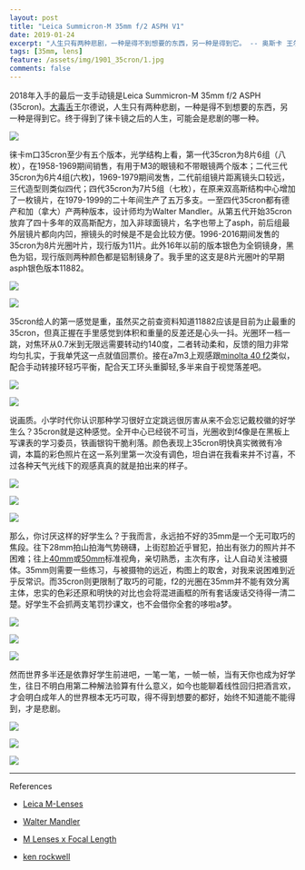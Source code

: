 ```yaml
---
layout: post
title: "Leica Summicron-M 35mm f/2 ASPH V1"
date: 2019-01-24
excerpt: "人生只有两种悲剧，一种是得不到想要的东西，另一种是得到它。 -- 奥斯卡 王尔德"
tags: [35mm, lens]
feature: /assets/img/1901_35cron/1.jpg
comments: false
---
```


2018年入手的最后一支手动镜是Leica Summicron-M 35mm f/2 ASPH (35cron)。[大毒舌](https://www.youtube.com/watch?v=L5jR673Zl2I)王尔德说，人生只有两种悲剧，一种是得不到想要的东西，另一种是得到它。终于得到了徕卡镜之后的人生，可能会是悲剧的哪一种。

![](/assets/img/1901_35cron/2.jpg)

徕卡m口35cron至少有五个版本，光学结构上看，第一代35cron为8片6组（八枚），在1958-1969期间销售，有用于M3的眼镜和不带眼镜两个版本；二代三代35cron为6片4组(六枚)，1969-1979期间发售，二代前组镜片距离镜头口较远，三代造型则类似四代；四代35cron为7片5组（七枚），在原来双高斯结构中心增加了一枚镜片，在1979-1999的二十年间生产了五万多支。一至四代35cron都有德产和加（拿大）产两种版本，设计师均为Walter Mandler。从第五代开始35cron放弃了四十多年的双高斯配方，加入非球面镜片，名字也带上了asph，前后组最外层镜片都向内凹，擦镜头的时候是不是会比较方便。1996-2016期间发售的35cron为8片光圈叶片，现行版为11片。此外16年以前的版本银色为全铜镜身，黑色为铝，现行版则两种颜色都是铝制镜身了。我手里的这支是8片光圈叶的早期asph银色版本11882。

![](/assets/img/1901_35cron/11.jpg)

![](/assets/img/1901_35cron/12.jpg)

35cron给人的第一感觉是重，虽然买之前查资料知道11882应该是目前为止最重的35cron，但真正握在手里感觉到体积和重量的反差还是心头一抖。光圈环一档一跳，对焦环从0.7米到无限远需要转动约140度，二者转动柔和，反馈的阻力非常均匀扎实，于我单凭这一点就值回票价。接在a7m3上观感跟[minolta 40 f2](https://taikwai.github.io/m40/)类似，配合手动转接环轻巧平衡，配合天工环头重脚轻,多半来自于视觉落差吧。

![](/assets/img/1901_35cron/3.jpg)

![](/assets/img/1901_35cron/4.jpg)

说画质。小学时代你认识那种学习很好立定跳远很厉害从来不会忘记戴校徽的好学生么？35cron就是这种感觉。全开中心已经锐不可当，光圈收到f4像是在黑板上写课表的学习委员，铁画银钩干脆利落。颜色表现上35cron明快真实微微有冷调，本篇的彩色照片在这一系列里第一次没有调色，坦白讲在我看来并不讨喜，不过各种天气光线下的观感真真的就是拍出来的样子。

![](/assets/img/1901_35cron/9.jpg)

![](/assets/img/1901_35cron/6.jpg)

![](/assets/img/1901_35cron/7.jpg)

那么，你讨厌这样的好学生么？于我而言，永远拍不好的35mm是一个无可取巧的焦段。往下28mm拍山拍海气势磅礴，上街怼脸近乎冒犯，拍出有张力的照片并不困难；往上[40mm](https://taikwai.github.io/m40/)或[50mm](https://taikwai.github.io/50ltm/)标准视角，亲切熟悉，主次有序，让人自动关注被摄体。35mm则需要一些练习，与被摄物的远近，构图上的取舍，对我来说困难到近乎反常识。而35cron则更限制了取巧的可能，f2的光圈在35mm并不能有效分离主体，忠实的色彩还原和明快的对比也会将混进画框的所有套话废话交待得一清二楚。好学生不会抓两支笔罚抄课文，也不会借你全套的哆啦a梦。

![](/assets/img/1901_35cron/13.jpg)

![](/assets/img/1901_35cron/14.jpg)

![](/assets/img/1901_35cron/5.jpg)



然而世界多半还是依靠好学生前进吧，一笔一笔，一帧一帧，当有天你也成为好学生，往日不明白用第二种解法验算有什么意义，如今也能聊着线性回归把酒言欢，才会明白成年人的世界根本无巧可取，得不得到想要的都好，始终不知道能不能得到，才是悲剧。

![](/assets/img/1901_35cron/15.jpg)

![](/assets/img/1901_35cron/1.jpg)

![](/assets/img/1901_35cron/16.jpg)


---
References

- [Leica M-Lenses](http://www.overgaard.dk/pdf/Leica-M-Lenses-Their-Soul-and-Secrets_en.pdf)

- [Walter Mandler](http://www.phsc.ca/phsc_e-mail/Vol-5/PHSC-E-Mail-V5-2-Dr-Mandler.pdf)

- [M Lenses x Focal Length](http://www.l-camera-forum.com/leica-wiki.en/index.php/M_Lenses_x_Focal_Length)

- [ken rockwell](https://kenrockwell.com/leica/comparisons/35mm-summicron/sharpness.htm)
